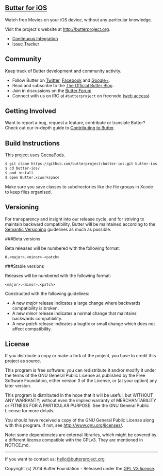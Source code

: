 [Butter for iOS](https://github.com/butterproject/butter-ios/)
----

Watch free Movies on your iOS device, without any particular knowledge.

Visit the project's website at <http://butterproject.org>.

* [Continuous Integration](http://ci.butterproject.org/job/butter-ios/)
* [Issue Tracker](https://github.com/butterproject/butter-ios/issues)

## Community

Keep track of Butter development and community activity.

* Follow Butter on [Twitter](https://twitter.com/butterproject), [Facebook](https://www.facebook.com/ButterProject) and [Google+](https://plus.google.com/+butterproject).
* Read and subscribe to the [The Official Butter Blog](http://blog.butterproject.org).
* Join in discussions on the [Butter Forum](https://discuss.butterproject.org)
* Connect with us on IRC at `#butterproject` on freenode ([web access](http://webchat.freenode.net/?channels=butterproject))

## Getting Involved

Want to report a bug, request a feature, contribute or translate Butter? Check out our in-depth guide to [Contributing to Butter](CONTRIBUTING.md).

## Build Instructions ##

This project uses [CocoaPods](http://cocoapods.org/).

``` bash
$ git clone https://github.com/butterproject/butter-ios.git butter-ios
$ cd butter-ios/
$ pod install
$ open Butter.xcworkspace
```
Make sure you save classes to subdirectories like the file groups in Xcode to keep files organised.

## Versioning

For transparency and insight into our release cycle, and for striving to maintain backward compatibility, Butter will be maintained according to the [Semantic Versioning](http://semver.org/) guidelines as much as possible.

###Beta versions

Beta releases will be numbered with the following format:

`0.<major>.<minor>-<patch>`

###Stable versions

Releases will be numbered with the following format:

`<major>.<minor>.<patch>`


Constructed with the following guidelines:
* A new *major* release indicates a large change where backwards compatibility is broken.
* A new *minor* release indicates a normal change that maintains backwards compatibility.
* A new *patch* release indicates a bugfix or small change which does not affect compatibility.

## License

If you distribute a copy or make a fork of the project, you have to credit this project as source.

This program is free software: you can redistribute it and/or modify it under the terms of the GNU General Public License as published by the Free Software Foundation, either version 3 of the License, or (at your option) any later version.

This program is distributed in the hope that it will be useful, but WITHOUT ANY WARRANTY; without even the implied warranty of MERCHANTABILITY or FITNESS FOR A PARTICULAR PURPOSE.  See the GNU General Public License for more details.

You should have received a copy of the GNU General Public License along with this program.  If not, see http://www.gnu.org/licenses/.

Note: some dependencies are external libraries, which might be covered by a different license compatible with the GPLv3. They are mentioned in NOTICE.md.

***

If you want to contact us: [hello@butterproject.org](mailto:hello@butterproject.org)

Copyright (c) 2014 Butter Foundation - Released under the [GPL V3 license](https://github.com/butterproject/butter-ios/blob/master/LICENSE.md).